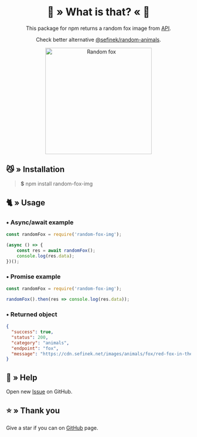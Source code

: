 <div align="center">
    <h1>🦊 » What is that? « 🦊</h1>
    This package for npm returns a random fox image from <a href="https://api.sefinek.net" target="_blank">API</a>.
    <p>Check better alternative <a href="https://www.npmjs.com/package/@sefinek/random-animals" target="_blank">@sefinek/random-animals</a>.</p>
    <img src="https://cdn.sefinek.net/images/animals/fox/red-fox-in-the-wild-2-1624831.jpg" alt="Random fox" height="290px">
</div>

## 😼 » Installation
> **$** npm install random-fox-img

## 🐈 » Usage
### • Async/await example
```js
const randomFox = require('random-fox-img');

(async () => {
    const res = await randomFox();
    console.log(res.data);
})();
```

### • Promise example
```js
const randomFox = require('random-fox-img');

randomFox().then(res => console.log(res.data));
```

### • Returned object
```json
{
  "success": true,
  "status": 200,
  "category": "animals",
  "endpoint": "fox",
  "message": "https://cdn.sefinek.net/images/animals/fox/red-fox-in-the-wild-2-1624831.jpg"
}
```

## 🤝 » Help
Open new [Issue](https://github.com/sefinek24/random-fox-img/issues/new) on GitHub.

## ⭐ » Thank you
Give a star if you can on [GitHub](https://github.com/sefinek24/random-fox-img) page.